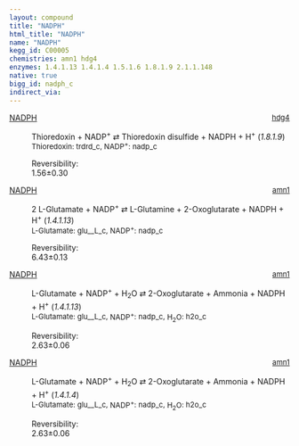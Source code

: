 ```yaml
---
layout: compound
title: "NADPH"
html_title: "NADPH"
name: "NADPH"
kegg_id: C00005
chemistries: amn1 hdg4
enzymes: 1.4.1.13 1.4.1.4 1.5.1.6 1.8.1.9 2.1.1.148
native: true
bigg_id: nadph_c
indirect_via:
---
```

<dl><dt class="rs-product"><a class="link-dark" data-bs-html="true" data-bs-title="KEGG: C00005" data-bs-toggle="tooltip" href="{{ site.url }}{{ site.baseurl }}/compounds/C00005">NADPH</a><span style="float: right; max-width: 40%"><a class="link-dark opacity-50" href="{{ site.url }}{{ site.baseurl }}/chemistries/hdg4" style="font-size: small; word-wrap: anywhere;">hdg4</a></span></dt><dd><p>Thioredoxin + NADP<sup>+</sup> ⇄ Thioredoxin disulfide + NADPH + H<sup>+</sup> (<i>1.8.1.9</i>)<br/><span style="font-size: small;"><span data-bs-html="true" data-bs-title="KEGG: C00342" data-bs-toggle="tooltip">Thioredoxin</span>: trdrd_c, <span data-bs-html="true" data-bs-title="KEGG: C00006" data-bs-toggle="tooltip">NADP<sup>+</sup></span>: nadp_c</span><br/><div class="reversibility_info">Reversibility: <div class="progress"><div aria-valuemax="100" aria-valuemin="0" aria-valuenow="0" class="progress-bar bg-success" role="progressbar" style="width: 0%"></div></div><span>1.56±0.30</span><div class="progress"><div aria-valuemax="10" aria-valuemin="0" aria-valuenow="1.5615853911623059" class="progress-bar bg-danger" role="progressbar" style="width: 15.62%"></div><div aria-valuemax="10" aria-valuemin="0" aria-valuenow="1.5615853911623059" class="progress-bar bg-warning" role="progressbar" style="width: 2.97%"></div></div></div></p><dl></dl></dd></dl><dl><dt class="rs-product"><a class="link-dark" data-bs-html="true" data-bs-title="KEGG: C00005" data-bs-toggle="tooltip" href="{{ site.url }}{{ site.baseurl }}/compounds/C00005">NADPH</a><span style="float: right; max-width: 40%"><a class="link-dark opacity-50" href="{{ site.url }}{{ site.baseurl }}/chemistries/amn1" style="font-size: small; word-wrap: anywhere;">amn1</a></span></dt><dd><p>2 L-Glutamate + NADP<sup>+</sup> ⇄ L-Glutamine + 2-Oxoglutarate + NADPH + H<sup>+</sup> (<i>1.4.1.13</i>)<br/><span style="font-size: small;"><span data-bs-html="true" data-bs-title="KEGG: C00025" data-bs-toggle="tooltip">L-Glutamate</span>: glu__L_c, <span data-bs-html="true" data-bs-title="KEGG: C00006" data-bs-toggle="tooltip">NADP<sup>+</sup></span>: nadp_c</span><br/><div class="reversibility_info">Reversibility: <div class="progress"><div aria-valuemax="100" aria-valuemin="0" aria-valuenow="0" class="progress-bar bg-success" role="progressbar" style="width: 0%"></div></div><span>6.43±0.13</span><div class="progress"><div aria-valuemax="10" aria-valuemin="0" aria-valuenow="6.425956571539923" class="progress-bar bg-danger" role="progressbar" style="width: 64.26%"></div><div aria-valuemax="10" aria-valuemin="0" aria-valuenow="6.425956571539923" class="progress-bar bg-warning" role="progressbar" style="width: 1.27%"></div></div></div></p><dl></dl></dd></dl><dl><dt class="rs-product"><a class="link-dark" data-bs-html="true" data-bs-title="KEGG: C00005" data-bs-toggle="tooltip" href="{{ site.url }}{{ site.baseurl }}/compounds/C00005">NADPH</a><span style="float: right; max-width: 40%"><a class="link-dark opacity-50" href="{{ site.url }}{{ site.baseurl }}/chemistries/amn1" style="font-size: small; word-wrap: anywhere;">amn1</a></span></dt><dd><p>L-Glutamate + NADP<sup>+</sup> + H<sub>2</sub>O ⇄ 2-Oxoglutarate + Ammonia + NADPH + H<sup>+</sup> (<i>1.4.1.13</i>)<br/><span style="font-size: small;"><span data-bs-html="true" data-bs-title="KEGG: C00025" data-bs-toggle="tooltip">L-Glutamate</span>: glu__L_c, <span data-bs-html="true" data-bs-title="KEGG: C00006" data-bs-toggle="tooltip">NADP<sup>+</sup></span>: nadp_c, <span data-bs-html="true" data-bs-title="KEGG: C00001" data-bs-toggle="tooltip">H<sub>2</sub>O</span>: h2o_c</span><br/><div class="reversibility_info">Reversibility: <div class="progress"><div aria-valuemax="100" aria-valuemin="0" aria-valuenow="0" class="progress-bar bg-success" role="progressbar" style="width: 0%"></div></div><span>2.63±0.06</span><div class="progress"><div aria-valuemax="10" aria-valuemin="0" aria-valuenow="2.6320330451357945" class="progress-bar bg-danger" role="progressbar" style="width: 26.32%"></div><div aria-valuemax="10" aria-valuemin="0" aria-valuenow="2.6320330451357945" class="progress-bar bg-warning" role="progressbar" style="width: 0.60%"></div></div></div></p><dl></dl></dd></dl><dl><dt class="rs-product"><a class="link-dark" data-bs-html="true" data-bs-title="KEGG: C00005" data-bs-toggle="tooltip" href="{{ site.url }}{{ site.baseurl }}/compounds/C00005">NADPH</a><span style="float: right; max-width: 40%"><a class="link-dark opacity-50" href="{{ site.url }}{{ site.baseurl }}/chemistries/amn1" style="font-size: small; word-wrap: anywhere;">amn1</a></span></dt><dd><p>L-Glutamate + NADP<sup>+</sup> + H<sub>2</sub>O ⇄ 2-Oxoglutarate + Ammonia + NADPH + H<sup>+</sup> (<i>1.4.1.4</i>)<br/><span style="font-size: small;"><span data-bs-html="true" data-bs-title="KEGG: C00025" data-bs-toggle="tooltip">L-Glutamate</span>: glu__L_c, <span data-bs-html="true" data-bs-title="KEGG: C00006" data-bs-toggle="tooltip">NADP<sup>+</sup></span>: nadp_c, <span data-bs-html="true" data-bs-title="KEGG: C00001" data-bs-toggle="tooltip">H<sub>2</sub>O</span>: h2o_c</span><br/><div class="reversibility_info">Reversibility: <div class="progress"><div aria-valuemax="100" aria-valuemin="0" aria-valuenow="0" class="progress-bar bg-success" role="progressbar" style="width: 0%"></div></div><span>2.63±0.06</span><div class="progress"><div aria-valuemax="10" aria-valuemin="0" aria-valuenow="2.6320330451357945" class="progress-bar bg-danger" role="progressbar" style="width: 26.32%"></div><div aria-valuemax="10" aria-valuemin="0" aria-valuenow="2.6320330451357945" class="progress-bar bg-warning" role="progressbar" style="width: 0.60%"></div></div></div></p><dl></dl></dd></dl>